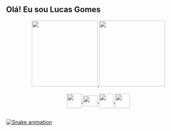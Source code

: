 ## Olá! Eu sou Lucas Gomes
<div align="center">
  <a href="https://github.com/lucasgomeszx">
  <img height="180em" src="https://github-readme-stats.vercel.app/api?username=lucasgomeszx&show_icons=true&theme=dracula&include_all_commits=true&count_private=true"/>
  <img height="180em" src="https://github-readme-stats.vercel.app/api/top-langs/?username=lucasgomeszx&layout=compact&langs_count=7&theme=dracula"/>
</div>
 
<div align="center"><br>
<img align="center" height="40" width="40" src="https://cdn.jsdelivr.net/gh/devicons/devicon/icons/androidstudio/androidstudio-original.svg" />
<img align="center" height="30" width="40" src="https://cdn.jsdelivr.net/gh/devicons/devicon/icons/kotlin/kotlin-original.svg" />
<img align="center" height="40" width="40" src="https://cdn.jsdelivr.net/gh/devicons/devicon/icons/xcode/xcode-plain.svg" />
<img align="center" height="40" width="40" src="https://cdn.jsdelivr.net/gh/devicons/devicon/icons/swift/swift-original.svg" />
</div>
    
  ##
 
![Snake animation](https://github.com/lucasgomeszx/lucasgomeszx/blob/output/github-contribution-grid-snake.svg)
